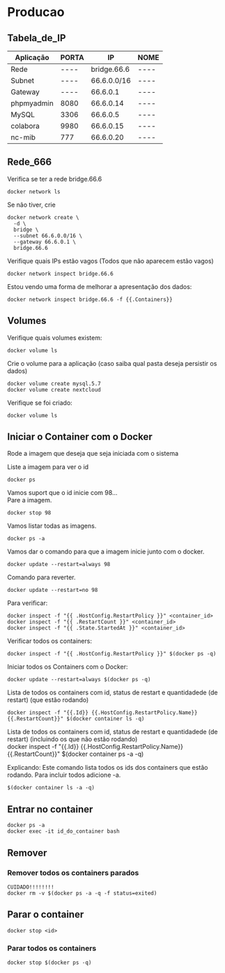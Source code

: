 # Producao

## Tabela_de_IP

Aplicação | PORTA | IP          | NOME
--------- | ---- | ----------- | ----
Rede      | ---- | bridge.66.6 | ----
Subnet    | ---- | 66.6.0.0/16 | ----
Gateway   | ---- | 66.6.0.1    | ----
phpmyadmin| 8080 | 66.6.0.14   | ----
MySQL     | 3306 | 66.6.0.5    | ----
colabora  | 9980 | 66.6.0.15   | ----
nc-mib    | 777  | 66.6.0.20   | ----

## Rede_666

Verifica se ter a rede bridge.66.6

```CMD
docker network ls
```

Se não tiver, crie

```CMD
docker network create \
  -d \
  bridge \
  --subnet 66.6.0.0/16 \
  --gateway 66.6.0.1 \
  bridge.66.6
```

Verifique quais IPs estão vagos (Todos que não aparecem estão vagos)

```CMD
docker network inspect bridge.66.6
```

Estou vendo uma forma de melhorar a apresentação dos dados:

```CMD
docker network inspect bridge.66.6 -f {{.Containers}}
```

## Volumes

Verifique quais volumes existem:

```CMD
docker volume ls
```

Crie o volume para a aplicação (caso saiba qual pasta deseja persistir os dados)

```CMD
docker volume create mysql.5.7
docker volume create nextcloud
```

Verifique se foi criado:

```CMD
docker volume ls
```

## Iniciar o Container com o Docker

Rode a imagem que deseja que seja iniciada com o sistema

Liste a imagem para ver o id

```CMD
docker ps
```
Vamos suport que o id inicie com 98...<br>
Pare a imagem.<br>
```
docker stop 98
```
Vamos listar todas as imagens.<br>
```
docker ps -a
```
Vamos dar o comando para que a imagem inicie junto com o docker.<br>
```
docker update --restart=always 98
```

Comando para reverter.<br>
```
docker update --restart=no 98
```

Para verificar:<br>
```
docker inspect -f "{{ .HostConfig.RestartPolicy }}" <container_id>
docker inspect -f "{{ .RestartCount }}" <container_id>
docker inspect -f "{{ .State.StartedAt }}" <container_id>
```

Verificar todos os containers:

```CMD
docker inspect -f "{{ .HostConfig.RestartPolicy }}" $(docker ps -q)
```

Iniciar todos os Containers com o Docker:

```CMD
docker update --restart=always $(docker ps -q)
```

Lista de todos os containers com id, status de restart e quantidadede (de restart) (que estão rodando)<br>
```
docker inspect -f "{{.Id}} {{.HostConfig.RestartPolicy.Name}} {{.RestartCount}}" $(docker container ls -q)
```

Lista de todos os containers com id, status de restart e quantidadede (de restart) (incluindo os que não estão rodando)<br>
docker inspect -f "{{.Id}} {{.HostConfig.RestartPolicy.Name}} {{.RestartCount}}" $(docker container ps -a -q)

Explicando:
Este comando lista todos os ids dos containers que estão rodando. Para incluir todos adicione -a.

```CMD
$(docker container ls -a -q)
```

## Entrar no container

```CMD
docker ps -a
docker exec -it id_do_container bash
```

## Remover

### Remover todos os containers parados

```CMD
CUIDADO!!!!!!!!
docker rm -v $(docker ps -a -q -f status=exited)
```

## Parar o container

```CMD
docker stop <id>
```

### Parar todos os containers

```CMD
docker stop $(docker ps -q)
```
